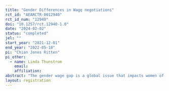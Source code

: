```yaml
---
title: "Gender Differences in Wagę negotiations"
rct_id: "AEARCTR-0012940"
rct_id_num: "12940"
doi: "10.1257/rct.12940-1.0"
date: "2024-02-02"
status: "completed"
jel: ""
start_year: "2021-12-01"
end_year: "2022-05-18"
pi: "Chian Jones Ritten"
pi_other:
  - name: Linda Thunstrom
    email: 
    affiliation: 
abstract: "The gender wage gap is a global issue that impacts women of every country, race, and age. One potential factor explaining the gender wage gap is a difference between how men and women approach and conduct negotiation over their wages. To determine the influence of gender differences in wage negotiation, we create an online laboratory experiment to induce behavior consistent with real world wage negotiation settings. "
layout: registration
---
```


